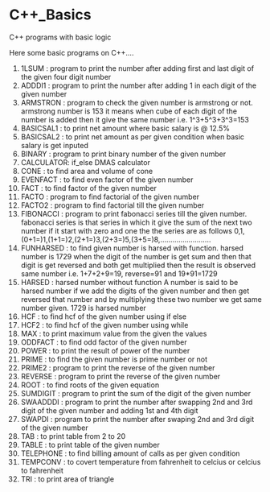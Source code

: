 # C++_Basics
C++ programs with basic logic

Here some basic programs on C++....

1.  1LSUM     : program to print the number after adding first and last digit of the given four digit number
2.  ADDDI1    : program to print the number after adding 1 in each digit of the given number
3.  ARMSTRON  : program to check the given number is armstrong or not.
               armstrong number is 153
               it means when cube of each digit of the number is added then it give the same number i.e. 1^3+5^3+3^3=153
4.  BASICSAL1 : to print net amount where basic salary is @ 12.5%             
5.  BASICSAL2 : to print net amount as per given condition when basic salary is get inputed
6.  BINARY    : program to print binary number of the given number
7.  CALCULATOR: if_else DMAS calculator
8.  CONE      : to find area and volume of cone
9.  EVENFACT  : to find even factor of the given number
10. FACT      : to find factor of the given number
11. FACTO     : program to find factorial of the given number
12. FACTO2    : program to find factorial till the given number
13. FIBONACCI : program to print fabonacci series till the given number.
                fabonacci series is that series in which it give the sum of the next two number if it start with zero and one the the series are as follows
                0,1,(0+1=)1,(1+1=)2,(2+1=)3,(2+3=)5,(3+5=)8,.........................
14. FUNHARSED : to find given number is harsed with function.
                harsed number is 1729 when the digit of the number is get sum and then that digit is get reversed and both get multiplied then the result is
                observed same number i.e. 1+7+2+9=19, reverse=91 and 19*91=1729                
15. HARSED    : harsed number without function
                A number is said to be harsed number if we add the digits of the given number
                and then get reversed that number and by multiplying these two number we get
                same number given. 1729 is harsed number
16. HCF       : to find hcf of the given number using if else
17. HCF2      : to find hcf of the given number using while
18. MAX       : to print maximum value from the given the values
19. ODDFACT   : to find odd factor of the given number
20. POWER     : to print the result of power of the number
21. PRIME     : to find the given number is prime number or not
22. PRIME2    : program to print the reverse of the given number
23. REVERSE   : program to print the reverse of the given number
24. ROOT      : to find roots of the given equation
25. SUMDIGIT  : program to print the sum of the digit of the given number
26. SWAADDDI  : program to print the number after swapping 2nd and 3rd digit of the given number and adding 1st and 4th digit
27. SWAPDI    : program to print the number after swaping 2nd and 3rd digit of the given number
28. TAB       : to print table from 2 to 20
29. TABLE     : to print table of the given number
30. TELEPHONE : to find billing amount of calls as per given condition
31. TEMPCONV  : to covert temperature from fahrenheit to celcius or celcius to fahrenheit
31. TRI       : to print area of triangle 
